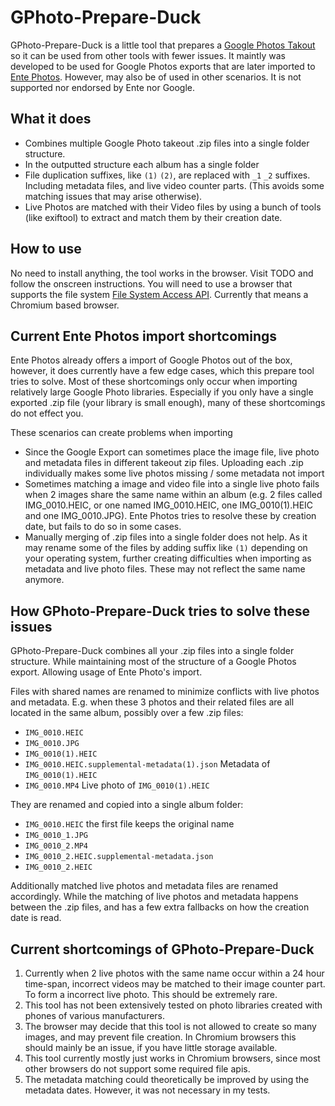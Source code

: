 # GPhoto-Prepare-Duck

GPhoto-Prepare-Duck is a little tool that prepares a [Google Photos Takout](https://support.google.com/accounts/answer/9666875?hl=en) so it can be used from other tools with fewer issues. It maintly was developed to be used for Google Photos exports that are later imported to [Ente Photos](https://ente.io/de/). However, may also be of used in other scenarios. It is not supported nor endorsed by Ente nor Google.

## What it does

- Combines multiple Google Photo takeout .zip files into a single folder structure.
- In the outputted structure each album has a single folder
- File duplication suffixes, like `(1)` `(2)`, are replaced with `_1` `_2` suffixes. Including metadata files, and live video counter parts. (This avoids some matching issues that may arise otherwise).
- Live Photos are matched with their Video files by using a bunch of tools (like exiftool) to extract and match them by their creation date.

## How to use

No need to install anything, the tool works in the browser.
Visit TODO and follow the onscreen instructions. You will need to use a browser that supports the file system [File System Access API](https://caniuse.com/native-filesystem-api). Currently that means a Chromium based browser.

## Current Ente Photos import shortcomings

Ente Photos already offers a import of Google Photos out of the box, however, it does currently have a few edge cases, which this prepare tool tries to solve. Most of these shortcomings only occur when importing relatively large Google Photo libraries. Especially if you only have a single exported .zip file (your library is small enough), many of these shortcomings do not effect you.

These scenarios can create problems when importing

- Since the Google Export can sometimes place the image file, live photo and metadata files in different takeout zip files. Uploading each .zip individually makes some live photos missing / some metadata not import
- Sometimes matching a image and video file into a single live photo fails when 2 images share the same name within an album (e.g. 2 files called IMG_0010.HEIC, or one named IMG_0010.HEIC, one IMG_0010(1).HEIC and one IMG_0010.JPG). Ente Photos tries to resolve these by creation date, but fails to do so in some cases.
- Manually merging of .zip files into a single folder does not help. As it may rename some of the files by adding suffix like `(1)` depending on your operating system, further creating difficulties when importing as metadata and live photo files. These may not reflect the same name anymore.

## How GPhoto-Prepare-Duck tries to solve these issues

GPhoto-Prepare-Duck combines all your .zip files into a single folder structure. While maintaining most of the structure of a Google Photos export. Allowing usage of Ente Photo's import.

Files with shared names are renamed to minimize conflicts with live photos and metadata. E.g. when these 3 photos and their related files are all located in the same album, possibly over a few .zip files:

- `IMG_0010.HEIC`
- `IMG_0010.JPG`
- `IMG_0010(1).HEIC`
- `IMG_0010.HEIC.supplemental-metadata(1).json` Metadata of `IMG_0010(1).HEIC`
- `IMG_0010.MP4` Live photo of `IMG_0010(1).HEIC`

They are renamed and copied into a single album folder:

- `IMG_0010.HEIC` the first file keeps the original name
- `IMG_0010_1.JPG`
- `IMG_0010_2.MP4`
- `IMG_0010_2.HEIC.supplemental-metadata.json`
- `IMG_0010_2.HEIC`

Additionally matched live photos and metadata files are renamed accordingly. While the matching of live photos and metadata happens between the .zip files, and has a few extra fallbacks on how the creation date is read.

## Current shortcomings of GPhoto-Prepare-Duck

1. Currently when 2 live photos with the same name occur within a 24 hour time-span, incorrect videos may be matched to their image counter part. To form a incorrect live photo. This should be extremely rare.
2. This tool has not been extensively tested on photo libraries created with phones of various manufacturers.
3. The browser may decide that this tool is not allowed to create so many images, and may prevent file creation. In Chromium browsers this should mainly be an issue, if you have little storage available.
4. This tool currently mostly just works in Chromium browsers, since most other browsers do not support some required file apis.
5. The metadata matching could theoretically be improved by using the metadata dates. However, it was not necessary in my tests.
